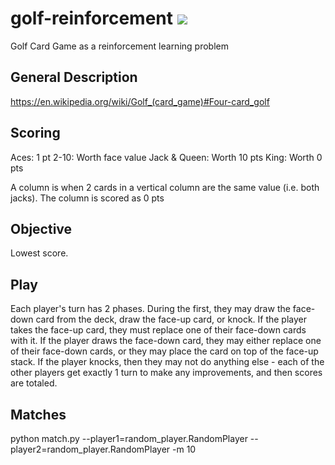 # golf-reinforcement <a href="https://travis-ci.org/RaymondKlass/golf-reinforcement/"><img src="https://travis-ci.org/RaymondKlass/golf-reinforcement.svg?branch=master"></a>
Golf Card Game as a reinforcement learning problem

## General Description
https://en.wikipedia.org/wiki/Golf_(card_game)#Four-card_golf

## Scoring
Aces: 1 pt
2-10: Worth face value
Jack & Queen: Worth 10 pts
King: Worth 0 pts

A column is when 2 cards in a vertical column are the same value (i.e. both jacks).  The column is scored as 0 pts

## Objective
Lowest score.

## Play
Each player's turn has 2 phases.  During the first, they may draw the face-down card from the deck, draw the face-up card, or knock.  If the player takes the face-up card, they must replace one of their face-down cards with it.  If the player draws the face-down card, they may either replace one of their face-down cards, or they may place the card on top of the face-up stack.  If the player knocks, then they may not do anything else - each of the other players get exactly 1 turn to make any improvements, and then scores are totaled.  

## Matches
python match.py --player1=random_player.RandomPlayer --player2=random_player.RandomPlayer -m 10